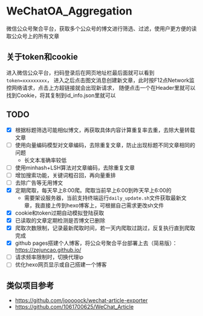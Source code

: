 # WeChatOA_Aggregation
微信公众号聚合平台，获取多个公众号的博文进行筛选、过滤，使用户更方便的读取公众号上的所有文章

## 关于token和cookie
进入微信公众平台，扫码登录后在网页地址栏最后面就可以看到`token=xxxxxxxxx`，
进入之后点击图文消息创建新文章，此时按F12点Network监控网络请求，点击上方超链接就会出现新请求，
随便点击一个在Header里就可以找到Cookie，将其复制到id_info.json里就可以

## TODO
- [x] 根据标题筛选可能相似博文，再获取具体内容计算重复率去重，去除大量转载文章
- [ ] 使用向量编码模型对文章编码，去除重复文章，防止出现标题不同文章相同的问题
  - 长文本准确率较低
- [ ] 使用minhash+LSH算法对文章编码，去除重复文章
- [ ] 增加搜索功能，关键词粗召回，再向量重排
- [ ] 去除广告等无用博文
- [x] 定期爬取，每天早上8:00爬。爬取当前早上6:00到昨天早上6:00的
  - 需要架设服务器，当前支持终端运行`daily_update.sh`文件获取最新文章，我直接上传到hexo博客上，可根据自己需求更改sh文件
- [x] cookie和token过期自动模拟登陆获取
- [x] 已读取的文章定期检测是否博文已删除
- [x] 爬取次数限制，记录最新爬取时间，若一天内爬取过跳过，反复执行直到爬取完成
- [x] github pages搭建个人博客，将公众号聚合平台部署上去（简易版）：https://zejuncao.github.io/
- [ ] 请求频率限制时，切换代理ip
- [ ] 优化hexo网页显示或自己搭建一个博客

## 类似项目参考
- https://github.com/jooooock/wechat-article-exporter
- https://github.com/1061700625/WeChat_Article